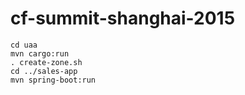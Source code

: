 # cf-summit-shanghai-2015

```
cd uaa
mvn cargo:run
. create-zone.sh
cd ../sales-app
mvn spring-boot:run
``` 
